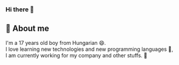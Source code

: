 ### Hi there 👋

## 💬 About me
I'm a 17 years old boy from Hungarian 😄. <br>
I love learning new technologies and new programming languages :test_tube:, <br>
I am currently working for my company and other stuffs. :floppy_disk:

<!--
**sndorkirly/sndorkirly** is a ✨ _special_ ✨ repository because its `README.md` (this file) appears on your GitHub profile.

Here are some ideas to get you started:

- 🔭 I’m currently working on ...
- 🌱 I’m currently learning ...
- 👯 I’m looking to collaborate on ...
- 🤔 I’m looking for help with ...
- 💬 Ask me about ...
- 📫 How to reach me: ...
- 😄 Pronouns: ...
- ⚡ Fun fact: ...
-->
